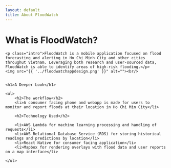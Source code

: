```yaml
---
layout: default
title: About FloodWatch
---
```


<div class="post">
	<h1 class="pageTitle">What is FloodWatch?</h1>

    <p class="intro">FloodWatch is a mobile application focused on flood forecasting and alerting in Ho Chi Minh City and other cities throughut Vietnam. Leveraging both research and user-sourced data, FloodWatch is able to identify areas of high-risk flooding.</p>
    <img src="{{ '../floodwatchappdesign.png' }}" alt=""><br/>


    <h1>A Deeper Look</h1>

    <ul>
    	<h2>The workflow</h2>
    	<li>A consumer facing phone and webapp is made for users to monitor and report floods at their location in Ho Chi Min City</li>

    	<h2>Technology Used</h2>

  		<li>AWS Lambda for machine learning processing and handling of requests</li>
  		<li>AWS Relational Database Service (RDS) for storing historical readings and predictions by location</li>
  		<li>React Native for consumer facing application</li>
		<li>Mapbox for rendering overlays with flood data and user reports on a map interface</li>
  		
  	</ul>
</div>

